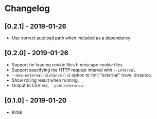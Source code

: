 # Changelog

## [0.2.1] - 2019-01-26

- Use correct autoload path when included as a dependency

## [0.2.0] - 2019-01-26

- Support for loading cookie files h netscape cookie files.
- Support specifying the HTTP request interval with `--interval`.
- `--max-external-distance` (`-x`) option to limit "external" travel distance.
- Show rolling result when running.
- Output to CSV via, `--publisher=csv`.

## [0.1.0] - 2019-01-20

- Initial
